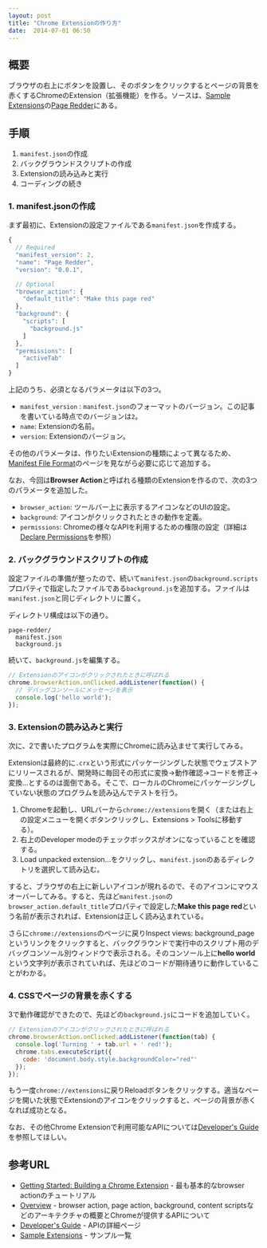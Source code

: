 ```yaml
---
layout: post
title: "Chrome Extensionの作り方"
date:  2014-07-01 06:50
---
```


## 概要

ブラウザの右上にボタンを設置し、そのボタンをクリックするとページの背景を赤くするChromeのExtension（拡張機能）を作る。ソースは、[Sample Extensions]の[Page Redder]にある。

## 手順

1. `manifest.json`の作成
2. バックグラウンドスクリプトの作成
3. Extensionの読み込みと実行
4. コーディングの続き

### 1. manifest.jsonの作成

まず最初に、Extensionの設定ファイルである`manifest.json`を作成する。

```js
{
  // Required
  "manifest_version": 2,
  "name": "Page Redder",
  "version": "0.0.1",

  // Optional
  "browser_action": {
    "default_title": "Make this page red"
  },
  "background": {
    "scripts": [
      "background.js"
    ]
  },
  "permissions": [
    "activeTab"
  ]
}
```

上記のうち、必須となるパラメータは以下の3つ。

- `manifest_version` : `manifest.json`のフォーマットのバージョン。この記事を書いている時点でのバージョンは`2`。
- `name`: Extensionの名前。
- `version`: Extensionのバージョン。

その他のパラメータは、作りたいExtensionの種類によって異なるため、[Manifest File Format]のページを見ながら必要に応じて追加する。

なお、今回は**Browser Action**と呼ばれる種類のExtensionを作るので、次の3つのパラメータを追加した。

- `browser_action`: ツールバー上に表示するアイコンなどのUIの設定。
- `background`: アイコンがクリックされたときの動作を定義。
- `permissions`: Chromeの様々なAPIを利用するための権限の設定（詳細は[Declare Permissions]を参照）

### 2. バックグラウンドスクリプトの作成

設定ファイルの準備が整ったので、続いて`manifest.json`の`background.scripts`プロパティで指定したファイルである`background.js`を追加する。ファイルは`manifest.json`と同じディレクトリに置く。

ディレクトリ構成は以下の通り。

```
page-redder/
  manifest.json
  background.js
```

続いて、`background.js`を編集する。

```js
// Extensionのアイコンがクリックされたときに呼ばれる
chrome.browserAction.onClicked.addListener(function() {
  // デバッグコンソールにメッセージを表示
  console.log('hello world');
});
```

### 3. Extensionの読み込みと実行

次に、2で書いたプログラムを実際にChromeに読み込ませて実行してみる。

Extensionは最終的に`.crx`という形式にパッケージングした状態でウェブストアにリリースされるが、開発時に毎回その形式に変換→動作確認→コードを修正→変換...とするのは面倒である。そこで、ローカルのChromeにパッケージングしていない状態のプログラムを読み込んでテストを行う。

1. Chromeを起動し、URLバーから`chrome://extensions`を開く（または右上の設定メニューを開くボタンクリックし、Extensions > Toolsに移動する）。
2. 右上のDeveloper modeのチェックボックスがオンになっていることを確認する。
3. Load unpacked extension...をクリックし、`manifest.json`のあるディレクトリを選択して読み込む。

すると、ブラウザの右上に新しいアイコンが現れるので、そのアイコンにマウスオーバーしてみる。すると、先ほど`manifest.json`の`browser_action.default_title`プロパティで設定した**Make this page red**という名前が表示されれば、Extensionは正しく読み込まれている。

さらに`chrome://extensions`のページに戻りInspect views: background_pageというリンクをクリックすると、バックグラウンドで実行中のスクリプト用のデバッグコンソール別ウィンドウで表示される。そのコンソール上に**hello world**という文字列が表示されていれば、先ほどのコードが期待通りに動作していることがわかる。

### 4. CSSでページの背景を赤くする

3で動作確認ができたので、先ほどの`background.js`にコードを追加していく。

```js
// Extensionのアイコンがクリックされたときに呼ばれる
chrome.browserAction.onClicked.addListener(function(tab) {
  console.log('Turning ' + tab.url + ' red!');
  chrome.tabs.executeScript({
    code: 'document.body.style.backgroundColor="red"'
  });
});
```

もう一度`chrome://extensions`に戻りReloadボタンをクリックする。適当なページを開いた状態でExtensionのアイコンをクリックすると、ページの背景が赤くなれば成功となる。

なお、その他Chrome Extensionで利用可能なAPIについては[Developer's Guide]を参照してほしい。

## 参考URL

- [Getting Started: Building a Chrome Extension] - 最も基本的なbrowser actionのチュートリアル
- [Overview] - browser action, page action, background, content scriptsなどのアーキテクチャの概要とChromeが提供するAPIについて
- [Developer's Guide] - APIの詳細ページ
- [Sample Extensions] - サンプル一覧


[Getting Started: Building a Chrome Extension]: https://developer.chrome.com/extensions/getstarted
[Overview]: https://developer.chrome.com/extensions/overview
[Sample Extensions]: https://developer.chrome.com/extensions/samples
[Page Redder]: https://developer.chrome.com/extensions/samples#page-redder
[Manifest File Format]: https://developer.chrome.com/extensions/manifest
[Declare Permissions]: https://developer.chrome.com/extensions/declare_permissions
[Developer's Guide]: https://developer.chrome.com/extensions/devguide